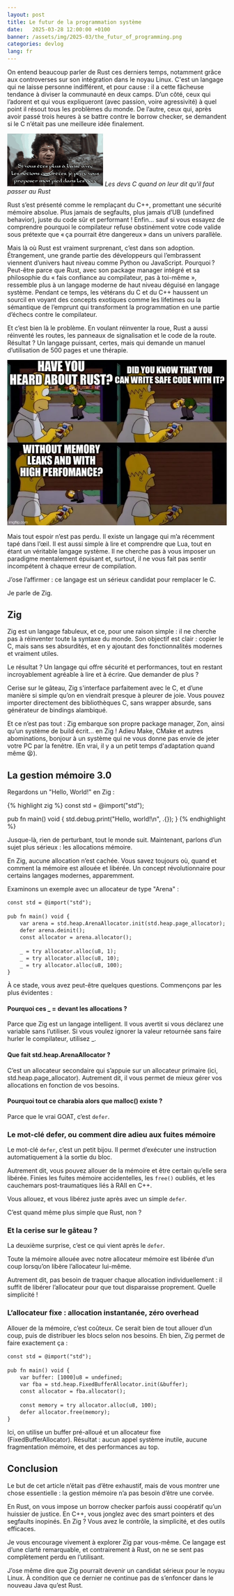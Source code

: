 ```yaml
---
layout: post
title: Le futur de la programmation système
date:   2025-03-28 12:00:00 +0100
banner: /assets/img/2025-03/the_futur_of_programming.png
categories: devlog
lang: fr
---
```


On entend beaucoup parler de Rust ces derniers temps, notamment grâce aux controverses sur son intégration dans le noyau Linux.
C'est un langage qui ne laisse personne indifférent, et pour cause : il a cette fâcheuse tendance à diviser la communauté en deux camps.
D’un côté, ceux qui l’adorent et qui vous expliqueront (avec passion, voire agressivité) à quel point il résout tous les problèmes du monde.
De l’autre, ceux qui, après avoir passé trois heures à se battre contre le borrow checker, se demandent si le C n’était pas une meilleure idée finalement.

![Les devs C quand on leur dit qu'il faut passer au Rust](/assets/img/2025-03/kaamelott-leodagan.gif)
*Les devs C quand on leur dit qu'il faut passer au Rust*

Rust s’est présenté comme le remplaçant du C++, promettant une sécurité mémoire absolue. Plus jamais de segfaults, plus jamais d’UB (undefined behavior), juste du code sûr et performant ! Enfin... sauf si vous essayez de comprendre pourquoi le compilateur refuse obstinément votre code valide sous prétexte que « ça pourrait être dangereux » dans un univers parallèle.

Mais là où Rust est vraiment surprenant, c’est dans son adoption.
Étrangement, une grande partie des développeurs qui l’embrassent viennent d’univers haut niveau comme Python ou JavaScript.
Pourquoi ? Peut-être parce que Rust, avec son package manager intégré et sa philosophie du « fais confiance au compilateur, pas à toi-même », ressemble plus à un langage moderne de haut niveau déguisé en langage système.
Pendant ce temps, les vétérans du C et du C++ haussent un sourcil en voyant des concepts exotiques comme les lifetimes ou la sémantique de l’emprunt qui transforment la programmation en une partie d’échecs contre le compilateur.

Et c’est bien là le problème. En voulant réinventer la roue, Rust a aussi réinventé les routes, les panneaux de signalisation et le code de la route. Résultat ? Un langage puissant, certes, mais qui demande un manuel d’utilisation de 500 pages et une thérapie.

![Les devs Rust en un mot](/assets/img/2025-03/rust-devs-in-a-nutshell.webp)

Mais tout espoir n’est pas perdu. Il existe un langage qui m’a récemment tapé dans l’œil. Il est aussi simple à lire et comprendre que Lua, tout en étant un véritable langage système. Il ne cherche pas à vous imposer un paradigme mentalement épuisant et, surtout, il ne vous fait pas sentir incompétent à chaque erreur de compilation.

J’ose l’affirmer : ce langage est un sérieux candidat pour remplacer le C.

Je parle de Zig.

## Zig

Zig est un langage fabuleux, et ce, pour une raison simple : il ne cherche pas à réinventer toute la syntaxe du monde.
Son objectif est clair : copier le C, mais sans ses absurdités, et en y ajoutant des fonctionnalités modernes et vraiment utiles.

Le résultat ? Un langage qui offre sécurité et performances, tout en restant incroyablement agréable à lire et à écrire. Que demander de plus ?

Cerise sur le gâteau, Zig s'interface parfaitement avec le C, et d’une manière si simple qu’on en viendrait presque à pleurer de joie.
Vous pouvez importer directement des bibliothèques C, sans wrapper absurde, sans générateur de bindings alambiqué.

Et ce n’est pas tout : Zig embarque son propre package manager, Zon, ainsi qu’un système de build écrit... en Zig !
Adieu Make, CMake et autres abominations, bonjour à un système qui ne vous donne pas envie de jeter votre PC par la fenêtre.
(En vrai, il y a un petit temps d'adaptation quand même 😫).
## La gestion mémoire 3.0

Regardons un "Hello, World!" en Zig :

{% highlight zig %}
const std = @import("std");

pub fn main() void {
    std.debug.print("Hello, world!\n", .{});
}
{% endhighlight %}

Jusque-là, rien de perturbant, tout le monde suit. Maintenant, parlons d’un sujet plus sérieux : les allocations mémoire.

En Zig, aucune allocation n’est cachée. Vous savez toujours où, quand et comment la mémoire est allouée et libérée.
Un concept révolutionnaire pour certains langages modernes, apparemment.

Examinons un exemple avec un allocateur de type "Arena" :

```zig
const std = @import("std");

pub fn main() void {
    var arena = std.heap.ArenaAllocator.init(std.heap.page_allocator);
    defer arena.deinit();
    const allocator = arena.allocator();

    _ = try allocator.alloc(u8, 1);
    _ = try allocator.alloc(u8, 10);
    _ = try allocator.alloc(u8, 100);
}
```

À ce stade, vous avez peut-être quelques questions. Commençons par les plus évidentes :

#### Pourquoi ces _ = devant les allocations ?

Parce que Zig est un langage intelligent. Il vous avertit si vous déclarez une variable sans l’utiliser.
Si vous voulez ignorer la valeur retournée sans faire hurler le compilateur, utilisez _.

#### Que fait std.heap.ArenaAllocator ?

C’est un allocateur secondaire qui s’appuie sur un allocateur primaire (ici, std.heap.page_allocator).
Autrement dit, il vous permet de mieux gérer vos allocations en fonction de vos besoins.

#### Pourquoi tout ce charabia alors que malloc() existe ?

Parce que le vrai GOAT, c’est `defer`.
### Le mot-clé defer, ou comment dire adieu aux fuites mémoire

Le mot-clé `defer`, c’est un petit bijou.
Il permet d’exécuter une instruction automatiquement à la sortie du bloc.

Autrement dit, vous pouvez allouer de la mémoire et être certain qu’elle sera libérée.
Finies les fuites mémoire accidentelles, les `free()` oubliés, et les cauchemars post-traumatiques liés à RAII en C++.

Vous allouez, et vous libérez juste après avec un simple `defer`.

C’est quand même plus simple que Rust, non ?

### Et la cerise sur le gâteau ?

La deuxième surprise, c’est ce qui vient après le `defer`.

Toute la mémoire allouée avec notre allocateur mémoire est libérée d’un coup lorsqu’on libère l’allocateur lui-même.

Autrement dit, pas besoin de traquer chaque allocation individuellement : il suffit de libérer l’allocateur pour que tout disparaisse proprement.
Quelle simplicité !

### L’allocateur fixe : allocation instantanée, zéro overhead

Allouer de la mémoire, c’est coûteux. Ce serait bien de tout allouer d’un coup, puis de distribuer les blocs selon nos besoins.
Eh bien, Zig permet de faire exactement ça :

```zig
const std = @import("std");

pub fn main() void {
    var buffer: [1000]u8 = undefined;
    var fba = std.heap.FixedBufferAllocator.init(&buffer);
    const allocator = fba.allocator();

    const memory = try allocator.alloc(u8, 100);
    defer allocator.free(memory);
}
```

Ici, on utilise un buffer pré-alloué et un allocateur fixe (FixedBufferAllocator).
Résultat : aucun appel système inutile, aucune fragmentation mémoire, et des performances au top.

## Conclusion

Le but de cet article n’était pas d’être exhaustif, mais de vous montrer une chose essentielle : la gestion mémoire n’a pas besoin d’être une corvée.

En Rust, on vous impose un borrow checker parfois aussi coopératif qu’un huissier de justice.
En C++, vous jonglez avec des smart pointers et des segfaults inopinés.
En Zig ? Vous avez le contrôle, la simplicité, et des outils efficaces.

Je vous encourage vivement à explorer Zig par vous-même.
Ce langage est d’une clarté remarquable, et contrairement à Rust, on ne se sent pas complètement perdu en l’utilisant.

J’ose même dire que Zig pourrait devenir un candidat sérieux pour le noyau Linux.
À condition que ce dernier ne continue pas de s’enfoncer dans le nouveau Java qu’est Rust. 
